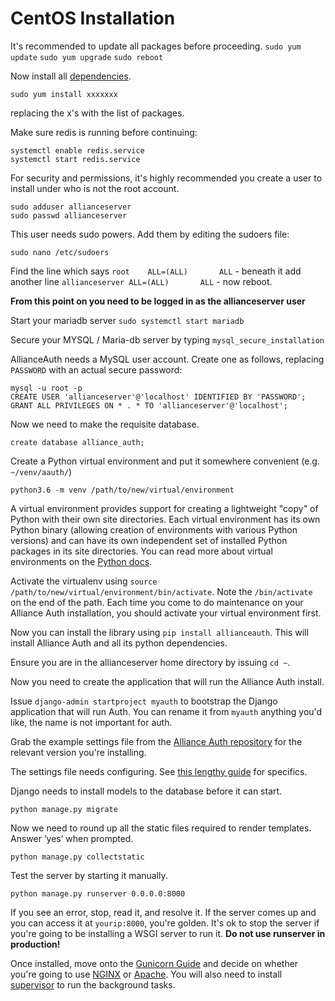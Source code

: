 # CentOS Installation

It's recommended to update all packages before proceeding.
    `sudo yum update`
    `sudo yum upgrade`
    `sudo reboot`

Now install all [dependencies](dependencies.md).

    sudo yum install xxxxxxx

replacing the x's with the list of packages.

Make sure redis is running before continuing:

    systemctl enable redis.service
    systemctl start redis.service

For security and permissions, it's highly recommended you create a user to install under who is not the root account.

    sudo adduser allianceserver
    sudo passwd allianceserver

This user needs sudo powers. Add them by editing the sudoers file:

    sudo nano /etc/sudoers

Find the line which says `root    ALL=(ALL)       ALL` - beneath it add another line `allianceserver ALL=(ALL)       ALL` - now reboot.

**From this point on you need to be logged in as the allianceserver user**

Start your mariadb server `sudo systemctl start mariadb`

Secure your MYSQL / Maria-db server by typing `mysql_secure_installation `

AllianceAuth needs a MySQL user account. Create one as follows, replacing `PASSWORD` with an actual secure password:

    mysql -u root -p
    CREATE USER 'allianceserver'@'localhost' IDENTIFIED BY 'PASSWORD';
    GRANT ALL PRIVILEGES ON * . * TO 'allianceserver'@'localhost';

Now we need to make the requisite database.

    create database alliance_auth;

Create a Python virtual environment and put it somewhere convenient (e.g. `~/venv/aauth/`)

    python3.6 -m venv /path/to/new/virtual/environment

A virtual environment provides support for creating a lightweight "copy" of Python with their own site directories. Each virtual environment has its own Python binary (allowing creation of environments with various Python versions) and can have its own independent set of installed Python packages in its site directories. You can read more about virtual environments on the [Python docs](https://docs.python.org/3/library/venv.html).
    
Activate the virtualenv using `source /path/to/new/virtual/environment/bin/activate`. Note the `/bin/activate` on the end of the path. Each time you come to do maintenance on your Alliance Auth installation, you should activate your virtual environment first.

Now you can install the library using `pip install allianceauth`. This will install Alliance Auth and all its python dependencies.

Ensure you are in the allianceserver home directory by issuing `cd ~`.

Now you need to create the application that will run the Alliance Auth install.

Issue `django-admin startproject myauth` to bootstrap the Django application that will run Auth. You can rename it from `myauth` anything you'd like, the name is not important for auth.

Grab the example settings file from the [Alliance Auth repository](https://github.com/allianceauth/allianceauth/blob/master/alliance_auth/settings.py.example) for the relevant version you're installing.

The settings file needs configuring. See [this lengthy guide](settings.md) for specifics.

Django needs to install models to the database before it can start.

    python manage.py migrate

Now we need to round up all the static files required to render templates. Answer ‘yes’ when prompted.

    python manage.py collectstatic

Test the server by starting it manually.

    python manage.py runserver 0.0.0.0:8000

If you see an error, stop, read it, and resolve it. If the server comes up and you can access it at `yourip:8000`, you're golden. It's ok to stop the server if you're going to be installing a WSGI server to run it. **Do not use runserver in production!**

Once installed, move onto the [Gunicorn Guide](gunicorn.md) and decide on whether you're going to use [NGINX](nginx.md) or [Apache](apache.md). You will also need to install [supervisor](supervisor.md) to run the background tasks.